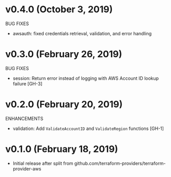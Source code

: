 # v0.4.0 (October 3, 2019)

BUG FIXES

* awsauth: fixed credentials retrieval, validation, and error handling

# v0.3.0 (February 26, 2019)

BUG FIXES

* session: Return error instead of logging with AWS Account ID lookup failure [GH-3]

# v0.2.0 (February 20, 2019)

ENHANCEMENTS

* validation: Add `ValidateAccountID` and `ValidateRegion` functions [GH-1]

# v0.1.0 (February 18, 2019)

* Initial release after split from github.com/terraform-providers/terraform-provider-aws
